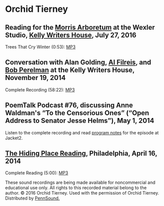 Orchid Tierney
==============

Reading for the [Morris Arboretum](http://www.business-services.upenn.edu/arboretum/index.shtml) at the Wexler Studio, [Kelly Writers House](http://www.writing.upenn.edu/~wh/), July 27, 2016
----------------------------------------------------------------------------------------------------------------------------------------------------------------------------------------------

Trees That Cry Winter (0:53): [MP3](https://media.sas.upenn.edu/pennsound/authors/Tierney/Tierney_Orchid_Morris-Arboretum-Poetry_7-27-2016.mp3)

Conversation with Alan Golding, [Al Filreis](http://writing.upenn.edu/pennsound/x/Filreis.html), and [Bob Perelman](http://writing.upenn.edu/pennsound/x/Perelman.php) at the Kelly Writers House, November 19, 2014
--------------------------------------------------------------------------------------------------------------------------------------------------------------------------------------------------------------------

Complete Recording (58:22): [MP3](https://media.sas.upenn.edu/afilreis/Golding-Alan_Interview_Wexler-Studio_11-19-2014.mp3)

PoemTalk Podcast \#76, discussing Anne Waldman's “To the Censorious Ones” (“Open Address to Senator Jesse Helms”), May 1, 2014
------------------------------------------------------------------------------------------------------------------------------

Listen to the complete recording and read [program notes](http://jacket2.org/podcasts/im-coming-poemtalk-76) for the episode at <span class="title">Jacket2</span>.

[The Hiding Place Reading](Hiding-Place.php), Philadelphia, April 16, 2014
--------------------------------------------------------------------------

Complete Reading (5:00): [MP3](http://media.sas.upenn.edu/pennsound/groups/Hiding-Place/04-16-14/Tierney-Orchid_Complete-Reading_Hiding-Place_Philadelphia_04-16-14.mp3)

These sound recordings are being made available for noncommercial and educational use only.
All rights to this recorded material belong to the author. © 2016 Orchid Tierney.
Used with the permission of Orchid Tierney. Distributed by [PennSound.](../index.html)
